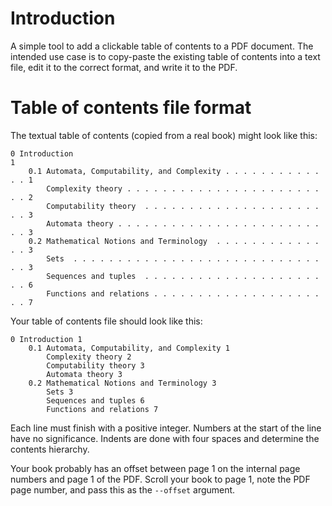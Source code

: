 # Introduction
A simple tool to add a clickable table of contents to a PDF document. The intended use case is to copy-paste the existing table of contents
into a text file, edit it to the correct format, and write it to the PDF.

# Table of contents file format
The textual table of contents (copied from a real book) might look like this:
```
0 Introduction                                                            1
    0.1 Automata, Computability, and Complexity . . . . . . . . . . . . . 1
        Complexity theory . . . . . . . . . . . . . . . . . . . . . . . . 2
        Computability theory  . . . . . . . . . . . . . . . . . . . . . . 3
        Automata theory . . . . . . . . . . . . . . . . . . . . . . . . . 3
    0.2 Mathematical Notions and Terminology  . . . . . . . . . . . . . . 3
        Sets  . . . . . . . . . . . . . . . . . . . . . . . . . . . . . . 3
        Sequences and tuples  . . . . . . . . . . . . . . . . . . . . . . 6
        Functions and relations . . . . . . . . . . . . . . . . . . . . . 7
```

Your table of contents file should look like this:
```
0 Introduction 1
    0.1 Automata, Computability, and Complexity 1
        Complexity theory 2
        Computability theory 3
        Automata theory 3
    0.2 Mathematical Notions and Terminology 3
        Sets 3
        Sequences and tuples 6
        Functions and relations 7
```
Each line must finish with a positive integer. Numbers at the start of the line have no significance. Indents are done with four spaces
and determine the contents hierarchy.

Your book probably has an offset between page 1 on the internal page numbers and page 1 of the PDF. Scroll your book to page 1, note the PDF
page number, and pass this as the `--offset` argument.